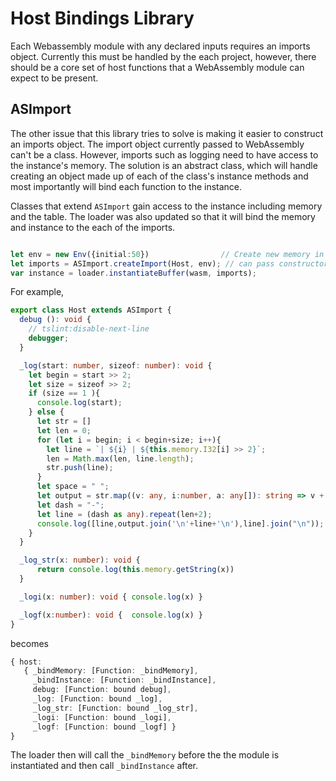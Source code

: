 # Host Bindings Library

Each Webassembly module with any declared inputs requires an imports object.  Currently this must be handled by the each project, however, there should be a core set of host functions that a WebAssembly module can expect to be present.


## ASImport

The other issue that this library tries to solve is making it easier to construct an imports object.  The import object currently passed to WebAssembly can't be a class.  However, imports such as logging need to have access to the instance's memory.  The solution is an abstract class, which will handle creating an object made up of each of the class's instance methods and most importantly will bind each function to the instance.

Classes that extend `ASImport` gain access to the instance including memory and the table.  The loader was also updated so that it will bind the memory and instance to the each of the imports.

```ts

let env = new Env({initial:50})                // Create new memory in env namespace
let imports = ASImport.createImport(Host, env); // can pass constructors or objects and get back imports object
var instance = loader.instantiateBuffer(wasm, imports);

```
For example,
```ts
export class Host extends ASImport {
  debug (): void {
    // tslint:disable-next-line
    debugger;
  }

  _log(start: number, sizeof: number): void {
    let begin = start >> 2;
    let size = sizeof >> 2;
    if (size == 1 ){
      console.log(start);
    } else {
      let str = []
      let len = 0;
      for (let i = begin; i < begin+size; i++){
        let line = `| ${i} | ${this.memory.I32[i] >> 2}`;
        len = Math.max(len, line.length);
        str.push(line);
      }
      let space = " ";
      let output = str.map((v: any, i:number, a: any[]): string => v + (space as any).repeat(len - v.length + 1) + "|");
      let dash = "-";
      let line = (dash as any).repeat(len+2);
      console.log([line,output.join('\n'+line+'\n'),line].join("\n"));
    }
  }

  _log_str(x: number): void {
      return console.log(this.memory.getString(x))
  }

  _logi(x: number): void { console.log(x) }

  _logf(x:number): void {  console.log(x) }
}
```

becomes

```ts
{ host:
   { _bindMemory: [Function: _bindMemory],
     _bindInstance: [Function: _bindInstance],
     debug: [Function: bound debug],
     _log: [Function: bound _log],
     _log_str: [Function: bound _log_str],
     _logi: [Function: bound _logi],
     _logf: [Function: bound _logf] }
}
```

The loader then will call the `_bindMemory` before the the module is instantiated and then call `_bindInstance` after.
